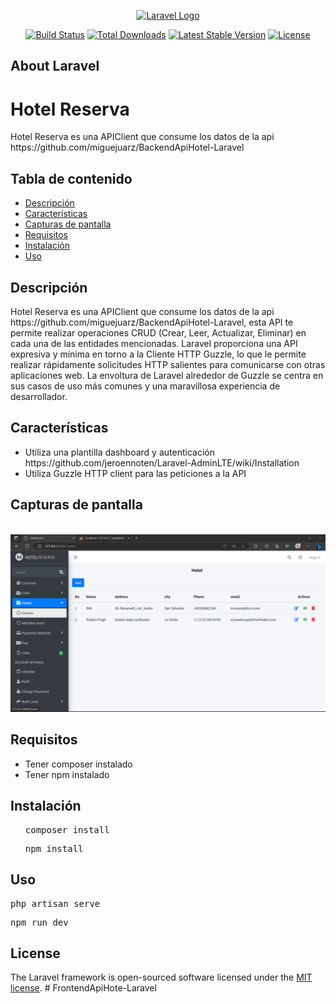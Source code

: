<p align="center"><a href="https://laravel.com" target="_blank"><img src="https://raw.githubusercontent.com/laravel/art/master/logo-lockup/5%20SVG/2%20CMYK/1%20Full%20Color/laravel-logolockup-cmyk-red.svg" width="400" alt="Laravel Logo"></a></p>

<p align="center">
<a href="https://github.com/laravel/framework/actions"><img src="https://github.com/laravel/framework/workflows/tests/badge.svg" alt="Build Status"></a>
<a href="https://packagist.org/packages/laravel/framework"><img src="https://img.shields.io/packagist/dt/laravel/framework" alt="Total Downloads"></a>
<a href="https://packagist.org/packages/laravel/framework"><img src="https://img.shields.io/packagist/v/laravel/framework" alt="Latest Stable Version"></a>
<a href="https://packagist.org/packages/laravel/framework"><img src="https://img.shields.io/packagist/l/laravel/framework" alt="License"></a>
</p>

## About Laravel

<h1>Hotel Reserva</h1>

<p>Hotel Reserva es una APIClient que consume los datos de la api https://github.com/miguejuarz/BackendApiHotel-Laravel</p>

<h2>Tabla de contenido</h2>
<ul>
  <li><a href="#descripción">Descripción</a></li>
  <li><a href="#características">Características</a></li>
  <li><a href="#capturas-de-pantalla">Capturas de pantalla</a></li>
  <li><a href="#requisitos">Requisitos</a></li>
  <li><a href="#instalación">Instalación</a></li>
  <li><a href="#uso">Uso</a></li>
</ul>

<h2>Descripción</h2>
<p>Hotel Reserva es una APIClient que consume los datos de la api https://github.com/miguejuarz/BackendApiHotel-Laravel, esta API te permite realizar operaciones CRUD (Crear, Leer, Actualizar, Eliminar) en cada una de las entidades mencionadas. Laravel proporciona una API expresiva y mínima en torno a la Cliente HTTP Guzzle, lo que le permite realizar rápidamente solicitudes HTTP salientes para comunicarse con otras aplicaciones web. La envoltura de Laravel alrededor de Guzzle se centra en sus casos de uso más comunes y una maravillosa experiencia de desarrollador.</p>

<h2>Características</h2>
<ul>
  <li>Utiliza una plantilla dashboard y autenticación https://github.com/jeroennoten/Laravel-AdminLTE/wiki/Installation </li>
  <li>Utiliza  Guzzle HTTP client para las peticiones a la API</li>
</ul>

<h2>Capturas de pantalla</h2>
<img src"https://github.com/miguejuarz/FrontendApiHote-Laravel/tree/main/public/images/capturas/screenshot.png">
<img src="public/images/capturas/screenshot.png">
<h2>Requisitos</h2>
<ul>
  <li>Tener composer instalado </li>
  <li>Tener npm instalado</li>
</ul>

<h2>Instalación</h2>
<ol>
  <pre>composer install </pre>
  <pre>npm install</pre>
</ol>

<h2>Uso</h2>
<pre>php artisan serve</code></pre>
<pre>npm run dev</pre>


## License

The Laravel framework is open-sourced software licensed under the [MIT license](https://opensource.org/licenses/MIT).
#   F r o n t e n d A p i H o t e - L a r a v e l 
 
 
